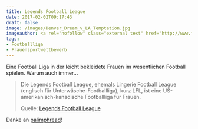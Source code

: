 ```yaml
---
title: Legends Football League
date: 2017-02-02T09:17:43
draft: false
image: /images/Denver_Dream_v_LA_Temptation.jpg
imageauthor: <a rel="nofollow" class="external text" href="http://www.flickr.com/people/41134799@N02">Coleen Whitfield</a> from Westminster, CO, USA
tags:
- Footballliga
- Frauensportwettbewerb
---
```


Eine Football Liga in der leicht bekleidete Frauen im wesentlichen Football
spielen. Warum auch immer...

> Die Legends Football League, ehemals Lingerie Football League (englisch für
> Unterwäsche-Footballliga), kurz LFL, ist eine US-amerikanisch-kanadische
> Footballliga für Frauen.
>
> Quelle: [Legends Football League](https://de.wikipedia.org/wiki/Legends_Football_League)

Danke an [palimphread](https://twitter.com/palimphread)!